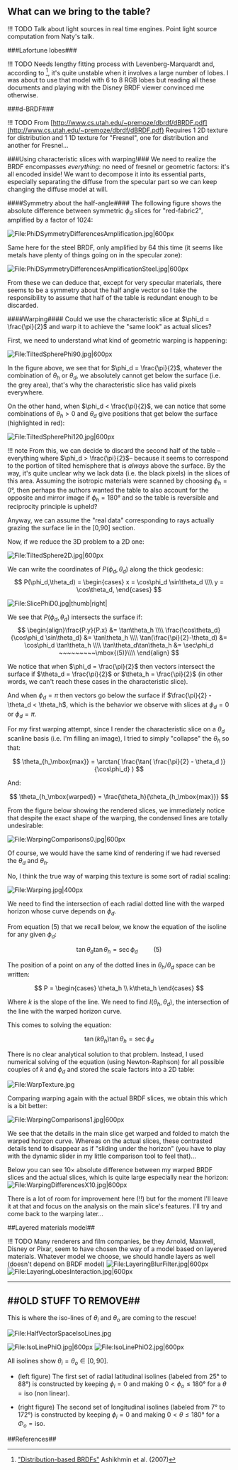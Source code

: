 ﻿
## What can we bring to the table?

!!! TODO
    Talk about light sources in real time engines.
    Point light source computation from Naty's talk.


###Lafortune lobes###

!!! TODO
    Needs lengthy fitting process with Levenberg-Marquardt and, according to [^1], it's quite unstable when it involves a large number of lobes. I was about to use that model with 6 to 8 RGB lobes but reading all these documents and playing with the Disney BRDF viewer convinced me otherwise.


###d-BRDF###

!!! TODO
    From [http://www.cs.utah.edu/~premoze/dbrdf/dBRDF.pdf](http://www.cs.utah.edu/~premoze/dbrdf/dBRDF.pdf)
    Requires 1 2D texture for distribution and 1 1D texture for "Fresnel", one for distribution and another for Fresnel...


###Using characteristic slices with warping!###
We need to realize the BRDF encompasses *everything*: no need of fresnel or geometric factors: it's all encoded inside!
We want to decompose it into its essential parts, especially separating the diffuse from the specular part so we can keep changing the diffuse model at will.

####Symmetry about the half-angle####
The following figure shows the absolute difference between symmetric $\phi_d$ slices for "red-fabric2", amplified by a factor of 1024:

![File:PhiDSymmetryDifferencesAmplification.jpg|600px](../images/BRDF/PhiDSymmetryDifferencesAmplification.jpg)

Same here for the steel BRDF, only amplified by 64 this time (it seems like metals have plenty of things going on in the specular zone):

![File:PhiDSymmetryDifferencesAmplificationSteel.jpg|600px](../images/BRDF/PhiDSymmetryDifferencesAmplificationSteel.jpg)


From these we can deduce that, except for very specular materials, there seems to be a symmetry about the half angle vector so I take the responsibility to assume that half of the table is redundant enough to be discarded.


####Warping####
Could we use the characteristic slice at $\phi_d = \frac{\pi}{2}$ and warp it to achieve the "same look" as actual slices?

First, we need to understand what kind of geometric warping is happening:

![File:TiltedSpherePhi90.jpg|600px](../images/BRDF/TiltedSpherePhi90.jpg)

In the figure above, we see that for $\phi_d = \frac{\pi}{2}$, whatever the combination of $\theta_h$ or $\theta_d$, we absolutely cannot get below the surface (i.e. the grey area), that's why the characteristic slice has valid pixels everywhere.

On the other hand, when $\phi_d < \frac{\pi}{2}$, we can notice that some combinations of $\theta_h > 0$ and $\theta_d$ give positions that get below the surface (highlighted in red):

![File:TiltedSpherePhi120.jpg|600px](../images/BRDF/TiltedSpherePhi120.jpg)


!!! note
    From this, we can decide to discard the second half of the table &ndash;everything where $\phi_d > \frac{\pi}{2}$&ndash; because it seems to correspond to the portion of tilted hemisphere that is *always* above the surface. By the way, it's quite unclear why we lack data (i.e. the black pixels) in the slices of this area. Assuming the isotropic materials were scanned by choosing $\phi_h = 0°$, then perhaps the authors wanted the table to also account for the opposite and mirror image if $\phi_h = 180°$ and so the table is reversible and reciprocity principle is upheld?

Anyway, we can assume the "real data" corresponding to rays actually grazing the surface lie in the [0,90] section.


Now, if we reduce the 3D problem to a 2D one:

![File:TiltedSphere2D.jpg|600px](../images/BRDF/TiltedSphere2D.jpg)


We can write the coordinates of $P(\phi_d,\theta_d)$ along the thick geodesic:
$$
P(\phi_d,\theta_d) = \begin{cases} 
x = \cos\phi_d \sin\theta_d \\\\
y = \cos\theta_d,
\end{cases}
$$

![File:SlicePhiD0.jpg|thumb|right|](../images/BRDF/SlicePhiD0.jpg "Material slice at $\phi_d = 0$")

We see that $P(\phi_d,\theta_d)$ intersects the surface if:
$$
\begin{align}\frac{P.y}{P.x} &= \tan\theta_h \\\\
\frac{\cos\theta_d}{\cos\phi_d \sin\theta_d} &= \tan\theta_h \\\\
\tan(\frac{\pi}{2}-\theta_d) &= \cos\phi_d \tan\theta_h \\\\
\tan\theta_d\tan\theta_h &= \sec\phi_d  ~~~~~~~~~\mbox{(5)}\\\\
\end{align}
$$


We notice that when $\phi_d = \frac{\pi}{2}$ then vectors intersect the surface if $\theta_d = \frac{\pi}{2}$ or $\theta_h = \frac{\pi}{2}$ 
(in other words, we can't reach these cases in the characteristic slice).

And when $\phi_d = \pi$ then vectors go below the surface if $\frac{\pi}{2} - \theta_d < \theta_h$, which is the behavior we observe with slices at $\phi_d = 0$ or $\phi_d = \pi$.


For my first warping attempt, since I render the characteristic slice on a $\theta_d$ scanline basis (i.e. I'm filling an image), I tried to simply "collapse" the $\theta_h$ so that:

$$
\theta_{h_\mbox{max}} = \arctan( \frac{\tan( \frac{\pi}{2} - \theta_d )}{\cos\phi_d} )
$$

And:

$$
\theta_{h_\mbox{warped}} = \frac{\theta_h}{\theta_{h_\mbox{max}}}
$$


From the figure below showing the rendered slices, we immediately notice that despite the exact shape of the warping, the condensed lines are totally undesirable:

![File:WarpingComparisons0.jpg|600px](../images/BRDF/WarpingComparisons0.jpg)

Of course, we would have the same kind of rendering if we had reversed the $\theta_d$ and $\theta_h$.


No, I think the true way of warping this texture is some sort of radial scaling:

![File:Warping.jpg|400px](../images/BRDF/Warping.jpg)

We need to find the intersection of each radial dotted line with the warped horizon whose curve depends on $\phi_d$.

From equation (5) that we recall below, we know the equation of the isoline for any given $\phi_d$:

$$
\tan\theta_d\tan\theta_h = \sec\phi_d  ~~~~~~~~~\mbox{(5)}
$$

The position of a point on any of the dotted lines in $\theta_h / \theta_d$ space can be written:

$$
P = \begin{cases} 
\theta_h \\
k\theta_h
\end{cases}
$$

Where $k$ is the slope of the line. We need to find $I(\theta_h,\theta_d)$, the intersection of the line with the warped horizon curve.

This comes to solving the equation:

$$
\tan(k\theta_h)\tan\theta_h = \sec\phi_d
$$

There is no clear analytical solution to that problem. Instead, I used numerical solving of the equation (using Newton-Raphson) for all possible couples of $k$ and $\phi_d$ and stored the scale factors into a 2D table:

![File:WarpTexture.jpg](../images/BRDF/WarpTexture.jpg)


Comparing warping again with the actual BRDF slices, we obtain this which is a bit better:

![File:WarpingComparisons1.jpg|600px](../images/BRDF/WarpingComparisons1.jpg)


We see that the details in the main slice get warped and folded to match the warped horizon curve. Whereas on the actual slices, these contrasted details tend to disappear as if "sliding under the horizon" (you have to play with the dynamic slider in my little comparison tool to feel that)...

Below you can see 10$\times$ absolute difference between my warped BRDF slices and the actual slices, which is quite large especially near the horizon:
![File:WarpingDifferencesX10.jpg|600px](../images/BRDF/WarpingDifferencesX10.jpg)


There is a lot of room for improvement here (!!) but for the moment I'll leave it at that and focus on the analysis on the main slice's features. I'll try and come back to the warping later...


##Layered materials model##

!!! TODO
    Many renderers and film companies, be they Arnold, Maxwell, Disney or Pixar, seem to have chosen the way of a model based on layered materials.
    Whatever model we choose, we should handle layers as well (doesn't depend on BRDF model)
    ![File:LayeringBlurFilter.jpg|600px](../images/BRDF/LayeringBlurFilter.jpg)
    ![File:LayeringLobesInteraction.jpg|600px](../images/BRDF/LayeringLobesInteraction.jpg)



----
##OLD STUFF TO REMOVE##
----
This is where the iso-lines of $\theta_i$ and $\theta_o$ are coming to the rescue!

![File:HalfVectorSpaceIsoLines.jpg](../images/BRDF/HalfVectorSpaceIsoLines.jpg)


![File:IsoLinePhiO.jpg|600px](../images/BRDF/IsoLinePhiO.jpg) ![File:IsoLinePhiO2.jpg|600px](../images/BRDF/IsoLinePhiO2.jpg)


All isolines show $\theta_i = \theta_o \in [0,90]$.

* (left figure) The first set of radial latitudinal isolines (labeled from 25° to 88°) is constructed by keeping $\phi_i = 0$ and making $0 < \phi_o \le 180°$ for a $\theta = \mbox{iso (non linear)}$.

* (right figure) The second set of longitudinal isolines (labeled from 7° to 172°) is constructed by keeping $\phi_i = 0$ and making $0 < \theta \le 180°$ for a $\Phi_o = \mbox{iso}$.




##References##

[^1]: ["Distribution-based BRDFs"](http://www.cs.utah.edu/~premoze/dbrdf/dBRDF.pdf) Ashikhmin et al. (2007)

